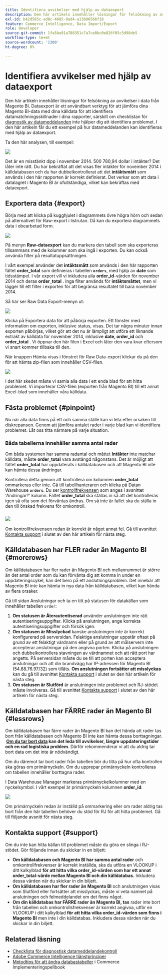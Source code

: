 ```yaml
---
title: Identifiera avvikelser med hjälp av dataexport
description: Den här artikeln innehåller lösningar för felsökning av avvikelser i data från Magento BI. Dataexport är ett användbart verktyg för att jämföra dina Magento BI-data med dina källdata för att identifiera datameddelanden i dina rapporter, särskilt om [checklista för diagnostik av diskrepanser](https://experienceleague.adobe.com/sv/docs/commerce-knowledge-base/kb/troubleshooting/miscellaneous/diagnosing-a-data-discrepancy) inte hjälper dig att identifiera problemet. I den här artikeln får du ett exempel på hur datameddelanden kan identifieras med hjälp av dataexport.
exl-id: b42d585c-ad8c-4685-9ad4-a13686566f18
feature: Commerce Intelligence, Data Import/Export
role: Developer
source-git-commit: 1fa5ba91a788351c7a7ce8bc0e826f05c5d98de5
workflow-type: tm+mt
source-wordcount: '1300'
ht-degree: 0%

---
```


# Identifiera avvikelser med hjälp av dataexport

Den här artikeln innehåller lösningar för felsökning av avvikelser i data från Magento BI. Dataexport är ett användbart verktyg för att jämföra dina Magento BI-data med dina källdata för att identifiera datamatchningsskillnader i dina rapporter, särskilt om checklistan för [diagnostik av datameddelanden](https://experienceleague.adobe.com/sv/docs/commerce-knowledge-base/kb/troubleshooting/miscellaneous/diagnosing-a-data-discrepancy) inte hjälper dig att identifiera problemet. I den här artikeln får du ett exempel på hur datameddelanden kan identifieras med hjälp av dataexport.

Ta den här analysen, till exempel:

![](assets/Exports_Discrepancies_1.png)

Det är en misstänkt dipp i november 2014. 500 780,94 dollar i intäkter? Det låter inte rätt. Du har bekräftat att det visas fler intäkter för november 2014 i källdatabasen och du har dubbelkontrollerat att det **intäktsmått** som används i den här rapporten är korrekt definierat. Det verkar som att data i datalagret i Magento BI är ofullständiga, vilket kan bekräftas med dataexport.

## Exportera data {#export}

Börja med att klicka på kugghjulet i diagrammets övre högra hörn och sedan på alternativet för Raw-export i listrutan. Då kan du exportera diagrammets data i obearbetad form.

![](assets/Export_Discrepancies_5.gif)

På menyn **Raw-dataexport** kan du markera den tabell som ska exporteras tillsammans med de kolumner som ska ingå i exporten. Du kan också använda filter på resultatuppsättningen.

I vårt exempel använder det **intäktsmått** som används i den här rapporten fältet **order\_total** som definieras i tabellen **`orders`**, med hjälp av **date** som tidsstämpel. I vår export vill vi inkludera alla **order\_id**-värden för november 2014 och deras **order\_total** . Inga filter används för **intäktsmåttet**, men vi lägger till ett filter i exporten för att begränsa resultatet till bara november 2014.

Så här ser Raw Data Export-menyn ut:

![](assets/Exports_Discrepancies_2.png)

Klicka på Exportera data för att påbörja exporten. Ett fönster med information om exporten, inklusive status, visas. Det tar några minuter innan exporten påbörjas, vilket gör att det nu är lämpligt att utföra ett liknande extrakt av källdata för november 2014, inklusive **date, order\_id** och **order\_total** . Vi öppnar den här filen i Excel och låter den vara kvar eftersom vi snart kommer tillbaka till den.

När knappen Hämta visas i fönstret för Raw Data-export klickar du på den för att hämta zip-filen som innehåller CSV-filen.

![](assets/Export_Discrepancies_6.png)

I det här skedet måste vi samla alla data i ett enda blad för att hitta problemet. Vi importerar CSV-filen (exporten från Magento BI) till ett annat Excel-blad som innehåller våra källdata.

## Fästa problemet {#pinpoint}

Nu när alla data finns på ett och samma ställe kan vi leta efter orsaken till diskrepansen. Genom att jämföra antalet rader i varje blad kan vi identifiera problemet. Låt oss titta närmare på varje situation.

### Båda tabellerna innehåller samma antal rader

Om båda systemen har samma radantal och måttet **Intäkter** inte matchar källdata, måste **order\_total** vara avstängd någonstans. Det är möjligt att fältet **order\_total** har uppdaterats i källdatabasen och att Magento BI inte kan hämta dessa ändringar.

Kontrollera detta genom att kontrollera om kolumnen **order\_total** ommarkeras eller inte. Gå till tabellhanteraren och klicka på Datan Warehouse **`orders`**. Du ser [kontrollfrekvensen](https://experienceleague.adobe.com/docs/commerce-business-intelligence/mbi/analyze/warehouse-manager/cfg-data-rechecks.html?lang=sv-SE) som anges i avsnittet &#39;Ändringar?&#39; kolumn. Fältet **order\_total** ska ställas in så att det kontrolleras igen så ofta som det förväntas ändras. Om så inte är fallet ska du ställa in den till önskad frekvens för omkontroll.

### ![](assets/Export_Discrepancies_4.gif)

Om kontrollfrekvensen redan är korrekt är något annat fel. Gå till avsnittet [Kontakta support](#support) i slutet av den här artikeln för nästa steg.

## Källdatabasen har FLER rader än Magento BI {#morerows}

Om källdatabasen har fler rader än Magento BI och mellanrummet är större än det antal order som du kan förvänta dig att komma in under en uppdateringscykel, kan det bero på ett anslutningsproblem. Det innebär att Magento BI inte kan hämta in nya data från källdatabasen, vilket kan hända av flera orsaker.

Gå till sidan Anslutningar och ta en titt på statusen för datakällan som innehåller tabellen `order`:

1. **Om statusen är Återautentiserad** använder anslutningen inte rätt autentiseringsuppgifter. Klicka på anslutningen, ange korrekta autentiseringsuppgifter och försök igen.
1. **Om statusen är Misslyckad** kanske anslutningen inte är korrekt konfigurerad på serversidan. Felaktiga anslutningar uppstår oftast på grund av ett felaktigt värdnamn eller på grund av att målservern inte accepterar anslutningar på den angivna porten. Klicka på anslutningen och dubbelkontrollera stavningen av värdnamnet och att rätt port har angetts. På serversidan måste du se till att porten kan acceptera anslutningar och att din brandvägg har IP-adressen för Magento BI (54.88.76.97/32) som tillåts. **Om anslutningen fortsätter att misslyckas** kan du gå till avsnittet [Kontakta support](#support) i slutet av den här artikeln för nästa steg.
1. **Om statusen är Slutförd** är anslutningen inte problemet och RJ-stödet måste involveras. Gå till avsnittet [Kontakta support](#support) i slutet av den här artikeln för nästa steg.

## Källdatabasen har FÄRRE rader än Magento BI {#lessrows}

Om källdatabasen har färre rader än Magento BI kan det hända att rader tas bort från källdatabasen och Magento BI inte kan hämta dessa borttagningar. **&#x200B; [Om du tar bort data](https://experienceleague.adobe.com/docs/commerce-business-intelligence/mbi/best-practices/data/opt-db-analysis.html?lang=sv-SE) kan det leda till avvikelser, längre uppdateringstider och en rad logistiska problem**. Därför rekommenderar vi att du aldrig tar bort data om det inte är nödvändigt.

Om du däremot tar bort rader från tabellen bör du titta på hur ofta kontrollen ska göras om primärnyckeln. Om du upprepar primärnyckeln kontrolleras om tabellen innehåller borttagna rader.

I Data Warehouse Manager markeras primärnyckelkolumner med en nyckelsymbol. I vårt exempel är primärnyckeln kolumnen **order\_id**:

![](assets/Export_Discrepancies_3.png)

Om primärnyckeln redan är inställd på ommarkering eller om rader aldrig tas bort från den här tabellen behöver du stöd för RJ för att hitta problemet. Gå till följande avsnitt för nästa steg.

## Kontakta support {#support}

Om du inte kan hitta källan till problemet måste du göra en slinga i RJ-stödet. Gör följande innan du skickar in en biljett:

* **Om källdatabasen och Magento BI har samma antal rader** och omkontrollfrekvenser är korrekt inställda, ska du utföra en VLOOKUP i ditt kalkylblad **för att hitta vilka order\_id-värden som har ett annat order\_total-värde mellan Magento BI och din källdatabas.** Inkludera dessa värden när du skickar in din biljett.
* **Om källdatabasen har fler rader än Magento BI** och anslutningen visas som Slutförd eller fortsätter att misslyckas, måste vi veta namnet på anslutningen och felmeddelandet om det finns något.
* **Om din källdatabas har FÄRRE rader än Magento BI, tas** rader inte bort från tabellen och omkontrollsfrekvenser är korrekt angivna, utför en VLOOKUP i ditt kalkylblad **för att hitta vilka order\_id-värden som finns i Magento BI** men inte i din källdatabas. Inkludera dessa värden när du skickar in din biljett.

## Relaterad läsning

* [Checklista för diagnostisk datameddelandekontroll](https://experienceleague.adobe.com/sv/docs/commerce-knowledge-base/kb/troubleshooting/miscellaneous/diagnosing-a-data-discrepancy)
* [Adobe Commerce Intelligence tjänstprinciper](https://experienceleague.adobe.com/sv/docs/commerce-knowledge-base/kb/troubleshooting/miscellaneous/mbi-service-policies)
* [Metodtips för att ändra databastabeller](https://experienceleague.adobe.com/sv/docs/commerce-operations/implementation-playbook/best-practices/development/modifying-core-and-third-party-tables#why-adobe-recommends-avoiding-modifications) i Commerce Implementeringspellbook

